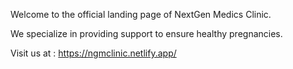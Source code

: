 Welcome to the official landing page of NextGen Medics Clinic.

We specialize in providing support to ensure healthy pregnancies.

Visit us at : https://ngmclinic.netlify.app/